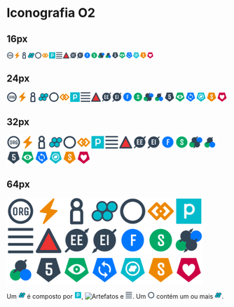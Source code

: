 # Iconografia O2

## 16px

<img alt="Organização" src="/icones/organizacao.svg" width="16"/><img alt="Tensão" src="/icones/tensao.svg" width="16"/><img alt="Parceiro" src="/icones/parceiro.svg" width="16"/><img alt="Papel" src="/icones/papel.svg" width="16"/><img alt="Círculo" src="/icones/circulo.svg" width="16"/><img alt="Restrição" src="/icones/restricao.svg" width="16"/><img alt="Propósito" src="/icones/proposito.svg" width="16"/><img alt="Responsabilidade" src="/icones/responsabilidade.svg" width="16"/><img alt="Artefato" src="/icones/artefato.svg" width="16"/><img alt="Elo Externo" src="/icones/elo-externo.svg" width="16"/><img alt="Elo Interno" src="/icones/elo-interno.svg" width="16"/><img alt="Facilitador" src="/icones/facilitador.svg" width="16"/><img alt="Secretário" src="/icones/secretario.svg" width="16"/><img alt="Papéis Essenciais" src="/icones/papeis-essenciais.svg" width="16" /><img alt="Papéis Essenciais Eleitos" src="/icones/papeis-essenciais-eleitos.svg" width="16" /><img alt="Modos" src="/icones/modos.svg" width="16" /><img alt="Revisar" src="/icones/revisar.svg" width="16" /><img alt="Sincronizar" src="/icones/sincronizar.svg" width="16" /><img alt="Adaptar" src="/icones/adaptar.svg" width="16" /><img alt="Selecionar" src="/icones/selecionar.svg" width="16" /><img alt="Cuidar" src="/icones/cuidar.svg" width="16" />

## 24px

<img alt="Organização" src="/icones/organizacao.svg" width="24"/><img alt="Tensão" src="/icones/tensao.svg" width="24"/><img alt="Parceiro" src="/icones/parceiro.svg" width="24"/><img alt="Papel" src="/icones/papel.svg" width="24"/><img alt="Círculo" src="/icones/circulo.svg" width="24"/><img alt="Restrição" src="/icones/restricao.svg" width="24"/><img alt="Propósito" src="/icones/proposito.svg" width="24"/><img alt="Responsabilidade" src="/icones/responsabilidade.svg" width="24"/><img alt="Artefato" src="/icones/artefato.svg" width="24"/><img alt="Elo Externo" src="/icones/elo-externo.svg" width="24"/><img alt="Elo Interno" src="/icones/elo-interno.svg" width="24"/><img alt="Facilitador" src="/icones/facilitador.svg" width="24"/><img alt="Secretário" src="/icones/secretario.svg" width="24"/><img alt="Papéis Essenciais" src="/icones/papeis-essenciais.svg" width="24" /><img alt="Papéis Essenciais Eleitos" src="/icones/papeis-essenciais-eleitos.svg" width="24" /><img alt="Modos" src="/icones/modos.svg" width="24" /><img alt="Revisar" src="/icones/revisar.svg" width="24" /><img alt="Sincronizar" src="/icones/sincronizar.svg" width="24" /><img alt="Adaptar" src="/icones/adaptar.svg" width="24" /><img alt="Selecionar" src="/icones/selecionar.svg" width="24" /><img alt="Cuidar" src="/icones/cuidar.svg" width="24" />


## 32px

<img alt="Organização" src="/icones/organizacao.svg" width="32"/><img alt="Tensão" src="/icones/tensao.svg" width="32"/><img alt="Parceiro" src="/icones/parceiro.svg" width="32"/><img alt="Papel" src="/icones/papel.svg" width="32"/><img alt="Círculo" src="/icones/circulo.svg" width="32"/><img alt="Restrição" src="/icones/restricao.svg" width="32"/><img alt="Propósito" src="/icones/proposito.svg" width="32"/><img alt="Responsabilidade" src="/icones/responsabilidade.svg" width="32"/><img alt="Artefato" src="/icones/artefato.svg" width="32"/><img alt="Elo Externo" src="/icones/elo-externo.svg" width="32"/><img alt="Elo Interno" src="/icones/elo-interno.svg" width="32"/><img alt="Facilitador" src="/icones/facilitador.svg" width="32"/><img alt="Secretário" src="/icones/secretario.svg" width="32"/><img alt="Papéis Essenciais" src="/icones/papeis-essenciais.svg" width="32" /><img alt="Papéis Essenciais Eleitos" src="/icones/papeis-essenciais-eleitos.svg" width="32" /><img alt="Modos" src="/icones/modos.svg" width="32" /><img alt="Revisar" src="/icones/revisar.svg" width="32" /><img alt="Sincronizar" src="/icones/sincronizar.svg" width="32" /><img alt="Adaptar" src="/icones/adaptar.svg" width="32" /><img alt="Selecionar" src="/icones/selecionar.svg" width="32" /><img alt="Cuidar" src="/icones/cuidar.svg" width="32" />


## 64px

<img alt="Organização" src="/icones/organizacao.svg" width="64"/><img alt="Tensão" src="/icones/tensao.svg" width="64"/><img alt="Parceiro" src="/icones/parceiro.svg" width="64"/><img alt="Papel" src="/icones/papel.svg" width="64"/><img alt="Círculo" src="/icones/circulo.svg" width="64"/><img alt="Restrição" src="/icones/restricao.svg" width="64"/><img alt="Propósito" src="/icones/proposito.svg" width="64"/><img alt="Responsabilidade" src="/icones/responsabilidade.svg" width="64"/><img alt="Artefato" src="/icones/artefato.svg" width="64"/><img alt="Elo Externo" src="/icones/elo-externo.svg" width="64"/><img alt="Elo Interno" src="/icones/elo-interno.svg" width="64"/><img alt="Facilitador" src="/icones/facilitador.svg" width="64"/><img alt="Secretário" src="/icones/secretario.svg" width="64"/><img alt="Papéis Essenciais" src="/icones/papeis-essenciais.svg" width="64" /><img alt="Papéis Essenciais Eleitos" src="/icones/papeis-essenciais-eleitos.svg" width="64" /><img alt="Modos" src="/icones/modos.svg" width="64" /><img alt="Revisar" src="/icones/revisar.svg" width="64" /><img alt="Sincronizar" src="/icones/sincronizar.svg" width="64" /><img alt="Adaptar" src="/icones/adaptar.svg" width="64" /><img alt="Selecionar" src="/icones/selecionar.svg" width="64" /><img alt="Cuidar" src="/icones/cuidar.svg" width="64" />

Um <img alt="papel" src="/icones/papel.svg" width="16"/> é composto por <img alt="propósito" src="/icones/proposito.svg" width="16"/>, <img alt="Artefatos" src="/icones/artefatos.svg" width="16"/> e <img alt="Responsabilidades" src="/icones/responsabilidade.svg" width="16"/>. Um <img alt="círculo" src="/icones/circulo.svg" width="16"/> contém um ou mais <img alt="papéis" src="/icones/papel.svg" width="16"/>. 
